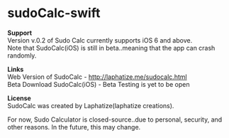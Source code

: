 # sudoCalc-swift

**Support**<br>
Version v.0.2 of Sudo Calc currently supports iOS 6 and above. <br>
Note that SudoCalc(iOS) is still in beta..meaning that the app can crash randomly. <br>


**Links** <br>
Web Version of SudoCalc - http://laphatize.me/sudocalc.html <br>
Beta Download SudoCalc(iOS) - Beta Testing is yet to be open <br>

**License** <br>
SudoCalc was created by Laphatize(laphatize creations). <br>

For now, Sudo Calculator is closed-source..due to personal, security, and other reasons.
In the future, this may change.
